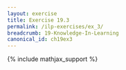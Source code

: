 ```yaml
---
layout: exercise
title: Exercise 19.3
permalink: /ilp-exercises/ex_3/
breadcrumb: 19-Knowledge-In-Learning
canonical_id: ch19ex3
---
```


{% include mathjax_support %}
